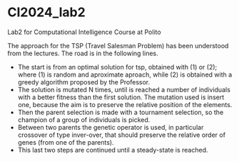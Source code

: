 # CI2024_lab2
Lab2 for Computational Intelligence Course at Polito

The approach for the TSP (Travel Salesman Problem) has been understood from the lectures. The road is in the following lines.
- The start is from an optimal solution for tsp, obtained with (1) or (2); where (1) is random and aproximate aproach, while (2) is obtained with a greedy algorithm proposed by the Professor.
- The solution is mutated N times, until is reached a number of individuals with a better fitness than the first solution. The mutation used is insert one, because the aim is to preserve the relative position of the elements.
- Then the parent selection is made with a tournament selection, so the champion of a group of individuals is picked.
- Between two parents the genetic operator is used, in particular crossover of type inver-over, that should preserve the relative order of genes (from one of the parents).
- This last two steps are continued until a steady-state is reached.   
